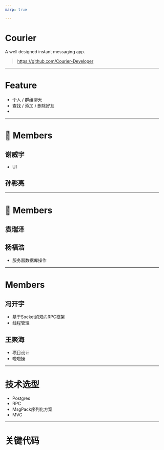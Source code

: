 ```yaml
---
marp: true

---
```


# Courier

A well designed instant messaging app.


> https://github.com/Courier-Developer

<!--
page_number: true
footer: 第13组  xxx, xxx, xxx, xxx, xxx
-->

---

# Feature

- 个人 / 群组聊天
- 查找 / 添加 / 删除好友
- 

---

# :cake: Members
## 谢威宇

- UI

## 孙彰亮

---

# :cake: Members


## 袁瑞泽




## 杨福浩

- 服务器数据库操作

---

# Members

## 冯开宇

- 基于Socket的双向RPC框架
- 线程管理

## 王聚海

- 项目设计
- ~~啦啦操~~

---

# 技术选型

- Postgres
- RPC
- MsgPack序列化方案
- MVC

---

# 关键代码

